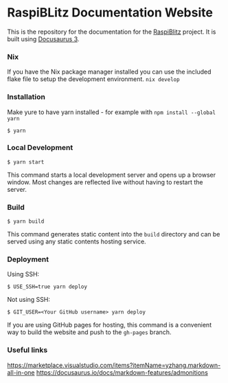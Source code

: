 # RaspiBLitz Documentation Website

This is the repository for the documentation for the [RaspiBlitz](https://github.com/raspiblitz/raspiblitz) project. It is built using [Docusaurus 3](https://docusaurus.io/).

### Nix

If you have the Nix package manager installed you can use the included flake file to setup the development environment.
`nix develop`

### Installation

Make yure to have yarn installed - for example with `npm install --global yarn`

```
$ yarn
```

### Local Development

```
$ yarn start
```

This command starts a local development server and opens up a browser window. Most changes are reflected live without having to restart the server.

### Build

```
$ yarn build
```

This command generates static content into the `build` directory and can be served using any static contents hosting service.

### Deployment

Using SSH:

```
$ USE_SSH=true yarn deploy
```

Not using SSH:

```
$ GIT_USER=<Your GitHub username> yarn deploy
```

If you are using GitHub pages for hosting, this command is a convenient way to build the website and push to the `gh-pages` branch.

### Useful links

https://marketplace.visualstudio.com/items?itemName=yzhang.markdown-all-in-one
https://docusaurus.io/docs/markdown-features/admonitions
